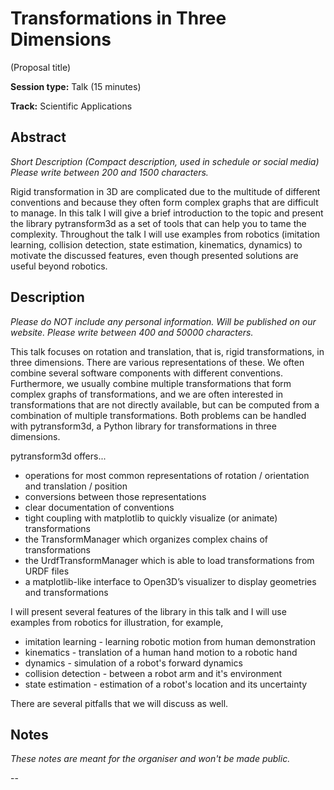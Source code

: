 # Transformations in Three Dimensions

(Proposal title)

**Session type:** Talk (15 minutes)

**Track:** Scientific Applications


## Abstract

*Short Description (Compact description, used in schedule or social media)
Please write between 200 and 1500 characters.*

Rigid transformation in 3D are complicated due to the multitude of different
conventions and because they often form complex graphs that are difficult to
manage. In this talk I will give a brief introduction to the topic and present
the library pytransform3d as a set of tools that can help you to tame the
complexity. Throughout the talk I will use examples from robotics (imitation
learning, collision detection, state estimation, kinematics, dynamics) to
motivate the discussed features, even though presented solutions are useful
beyond robotics.


## Description

*Please do NOT include any personal information. Will be published on our
website. Please write between 400 and 50000 characters.*

This talk focuses on rotation and translation, that is, rigid transformations,
in three  dimensions.
There are various representations of these. We often combine several software
components with different conventions. Furthermore, we usually combine multiple
transformations that form complex graphs of transformations, and we are often
interested in transformations that are not directly available, but can be
computed from a combination of multiple transformations. Both problems can be
handled with pytransform3d, a Python library for transformations in three
dimensions.

pytransform3d offers...

* operations for most common representations of rotation / orientation and
  translation / position
* conversions between those representations
* clear documentation of conventions
* tight coupling with matplotlib to quickly visualize (or animate)
  transformations
* the TransformManager which organizes complex chains of transformations
* the UrdfTransformManager which is able to load transformations from URDF
  files
* a matplotlib-like interface to Open3D’s visualizer to display geometries and
  transformations

I will present several features of the library in this talk and I will use
examples from robotics for illustration, for example,

* imitation learning - learning robotic motion from human demonstration
* kinematics - translation of a human hand motion to a robotic hand
* dynamics - simulation of a robot's forward dynamics
* collision detection - between a robot arm and it's environment
* state estimation - estimation of a robot's location and its uncertainty

There are several pitfalls that we will discuss as well.


## Notes

*These notes are meant for the organiser and won't be made public.*

--
